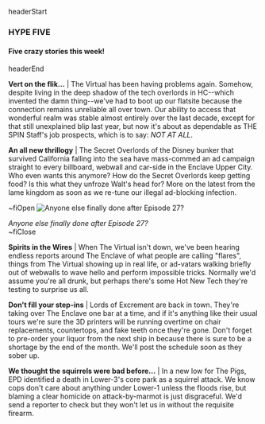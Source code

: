 headerStart

### HYPE FIVE

#### Five crazy stories this week! 

headerEnd

**Vert on the flik...** | The Virtual has been having problems again. Somehow, despite living in the deep shadow of the tech overlords in HC--which invented the damn thing--we've had to boot up our flatsite because the connection remains unreliable all over town. Our ability to access that wonderful realm was stable almost entirely over the last decade, except for that still unexplained blip last year, but now it's about as dependable as THE SPIN Staff's job prospects, which is to say: *NOT AT ALL*.

**An all new thrillogy** | The Secret Overlords of the Disney bunker that survived California falling into the sea have mass-commed an ad campaign straight to every billboard, webwall and car-side in the Enclave Upper City. Who even wants this anymore? How do the Secret Overlords keep getting food? Is this what they unfroze Walt's head for? More on the latest from the lame kingdom as soon as we re-tune our illegal ad-blocking infection.

~fiOpen
![Anyone else finally done after Episode 27?](https://i.giphy.com/4fDWVPMoSyhgc.gif)
  <figcaption class="figcaption">
    <em>Anyone else finally done after Episode 27?</em>
  </figcaption>
~fiClose

**Spirits in the Wires** | When The Virtual isn't down, we've been hearing endless reports around The Enclave of what people are calling "flares", things from The Virtual showing up in real life, or ad-vatars walking briefly out of webwalls to wave hello and perform impossible tricks. Normally we'd assume you're all drunk, but perhaps there's some Hot New Tech they're testing to surprise us all.

**Don't fill your step-ins** | Lords of Excrement are back in town. They're taking over The Enclave one bar at a time, and if it's anything like their usual tours we're sure the 3D printers will be running overtime on chair replacements, countertops, and fake teeth once they're gone. Don't forget to pre-order your liquor from the next ship in because there is sure to be a shortage by the end of the month. We'll post the schedule soon as they sober up.

**We thought the squirrels were bad before...** | In a new low for The Pigs, EPD identified a death in Lower-3's core park as a squirrel attack. We know cops don't care about anything under Lower-1 unless the floods rise, but blaming a clear homicide on attack-by-marmot is just disgraceful. We'd send a reporter to check but they won't let us in without the requisite firearm.